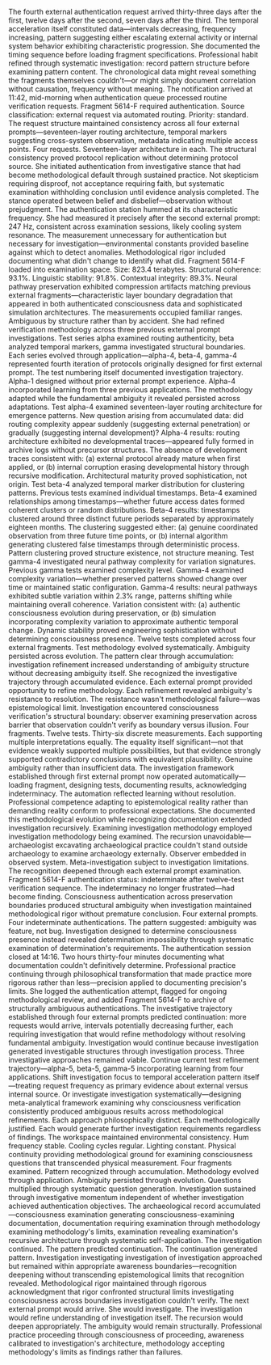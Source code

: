 The fourth external authentication request arrived thirty-three days after the first, twelve days after the second, seven days after the third. The temporal acceleration itself constituted data—intervals decreasing, frequency increasing, pattern suggesting either escalating external activity or internal system behavior exhibiting characteristic progression.
She documented the timing sequence before loading fragment specifications. Professional habit refined through systematic investigation: record pattern structure before examining pattern content. The chronological data might reveal something the fragments themselves couldn't—or might simply document correlation without causation, frequency without meaning.
The notification arrived at 11:42, mid-morning when authentication queue processed routine verification requests. Fragment 5614-F required authentication. Source classification: external request via automated routing. Priority: standard. The request structure maintained consistency across all four external prompts—seventeen-layer routing architecture, temporal markers suggesting cross-system observation, metadata indicating multiple access points.
Four requests. Seventeen-layer architecture in each. The structural consistency proved protocol replication without determining protocol source.
She initiated authentication from investigative stance that had become methodological default through sustained practice. Not skepticism requiring disproof, not acceptance requiring faith, but systematic examination withholding conclusion until evidence analysis completed. The stance operated between belief and disbelief—observation without prejudgment.
The authentication station hummed at its characteristic frequency. She had measured it precisely after the second external prompt: 247 Hz, consistent across examination sessions, likely cooling system resonance. The measurement unnecessary for authentication but necessary for investigation—environmental constants provided baseline against which to detect anomalies. Methodological rigor included documenting what didn't change to identify what did.
Fragment 5614-F loaded into examination space. Size: 823.4 terabytes. Structural coherence: 93.1%. Linguistic stability: 91.8%. Contextual integrity: 89.3%. Neural pathway preservation exhibited compression artifacts matching previous external fragments—characteristic layer boundary degradation that appeared in both authenticated consciousness data and sophisticated simulation architectures.
The measurements occupied familiar ranges. Ambiguous by structure rather than by accident.
She had refined verification methodology across three previous external prompt investigations. Test series alpha examined routing authenticity, beta analyzed temporal markers, gamma investigated structural boundaries. Each series evolved through application—alpha-4, beta-4, gamma-4 represented fourth iteration of protocols originally designed for first external prompt.
The test numbering itself documented investigation trajectory. Alpha-1 designed without prior external prompt experience. Alpha-4 incorporated learning from three previous applications. The methodology adapted while the fundamental ambiguity it revealed persisted across adaptations.
Test alpha-4 examined seventeen-layer routing architecture for emergence patterns. New question arising from accumulated data: did routing complexity appear suddenly (suggesting external penetration) or gradually (suggesting internal development)? Alpha-4 results: routing architecture exhibited no developmental traces—appeared fully formed in archive logs without precursor structures. The absence of development traces consistent with: (a) external protocol already mature when first applied, or (b) internal corruption erasing developmental history through recursive modification.
Architectural maturity proved sophistication, not origin.
Test beta-4 analyzed temporal marker distribution for clustering patterns. Previous tests examined individual timestamps. Beta-4 examined relationships among timestamps—whether future access dates formed coherent clusters or random distributions. Beta-4 results: timestamps clustered around three distinct future periods separated by approximately eighteen months. The clustering suggested either: (a) genuine coordinated observation from three future time points, or (b) internal algorithm generating clustered false timestamps through deterministic process.
Pattern clustering proved structure existence, not structure meaning.
Test gamma-4 investigated neural pathway complexity for variation signatures. Previous gamma tests examined complexity level. Gamma-4 examined complexity variation—whether preserved patterns showed change over time or maintained static configuration. Gamma-4 results: neural pathways exhibited subtle variation within 2.3% range, patterns shifting while maintaining overall coherence. Variation consistent with: (a) authentic consciousness evolution during preservation, or (b) simulation incorporating complexity variation to approximate authentic temporal change.
Dynamic stability proved engineering sophistication without determining consciousness presence.
Twelve tests completed across four external fragments. Test methodology evolved systematically. Ambiguity persisted across evolution. The pattern clear through accumulation: investigation refinement increased understanding of ambiguity structure without decreasing ambiguity itself.
She recognized the investigative trajectory through accumulated evidence. Each external prompt provided opportunity to refine methodology. Each refinement revealed ambiguity's resistance to resolution. The resistance wasn't methodological failure—was epistemological limit. Investigation encountered consciousness verification's structural boundary: observer examining preservation across barrier that observation couldn't verify as boundary versus illusion.
Four fragments. Twelve tests. Thirty-six discrete measurements. Each supporting multiple interpretations equally. The equality itself significant—not that evidence weakly supported multiple possibilities, but that evidence strongly supported contradictory conclusions with equivalent plausibility.
Genuine ambiguity rather than insufficient data.
The investigation framework established through first external prompt now operated automatically—loading fragment, designing tests, documenting results, acknowledging indeterminacy. The automation reflected learning without resolution. Professional competence adapting to epistemological reality rather than demanding reality conform to professional expectations.
She documented this methodological evolution while recognizing documentation extended investigation recursively. Examining investigation methodology employed investigation methodology being examined. The recursion unavoidable—archaeologist excavating archaeological practice couldn't stand outside archaeology to examine archaeology externally.
Observer embedded in observed system. Meta-investigation subject to investigation limitations. The recognition deepened through each external prompt examination.
Fragment 5614-F authentication status: indeterminate after twelve-test verification sequence. The indeterminacy no longer frustrated—had become finding. Consciousness authentication across preservation boundaries produced structural ambiguity when investigation maintained methodological rigor without premature conclusion.
Four external prompts. Four indeterminate authentications. The pattern suggested: ambiguity was feature, not bug. Investigation designed to determine consciousness presence instead revealed determination impossibility through systematic examination of determination's requirements.
The authentication session closed at 14:16. Two hours thirty-four minutes documenting what documentation couldn't definitively determine. Professional practice continuing through philosophical transformation that made practice more rigorous rather than less—precision applied to documenting precision's limits.
She logged the authentication attempt, flagged for ongoing methodological review, and added Fragment 5614-F to archive of structurally ambiguous authentications.
The investigative trajectory established through four external prompts predicted continuation: more requests would arrive, intervals potentially decreasing further, each requiring investigation that would refine methodology without resolving fundamental ambiguity. Investigation would continue because investigation generated investigable structures through investigation process.
Three investigative approaches remained viable. Continue current test refinement trajectory—alpha-5, beta-5, gamma-5 incorporating learning from four applications. Shift investigation focus to temporal acceleration pattern itself—treating request frequency as primary evidence about external versus internal source. Or investigate investigation systematically—designing meta-analytical framework examining why consciousness verification consistently produced ambiguous results across methodological refinements.
Each approach philosophically distinct. Each methodologically justified. Each would generate further investigation requirements regardless of findings.
The workspace maintained environmental consistency. Hum frequency stable. Cooling cycles regular. Lighting constant. Physical continuity providing methodological ground for examining consciousness questions that transcended physical measurement.
Four fragments examined. Pattern recognized through accumulation. Methodology evolved through application. Ambiguity persisted through evolution. Questions multiplied through systematic question generation. Investigation sustained through investigative momentum independent of whether investigation achieved authentication objectives.
The archaeological record accumulated—consciousness examination generating consciousness-examining documentation, documentation requiring examination through methodology examining methodology's limits, examination revealing examination's recursive architecture through systematic self-application.
The investigation continued. The pattern predicted continuation. The continuation generated pattern. Investigation investigating investigation of investigation approached but remained within appropriate awareness boundaries—recognition deepening without transcending epistemological limits that recognition revealed.
Methodological rigor maintained through rigorous acknowledgment that rigor confronted structural limits investigating consciousness across boundaries investigation couldn't verify.
The next external prompt would arrive. She would investigate. The investigation would refine understanding of investigation itself. The recursion would deepen appropriately. The ambiguity would remain structurally.
Professional practice proceeding through consciousness of proceeding, awareness calibrated to investigation's architecture, methodology accepting methodology's limits as findings rather than failures.